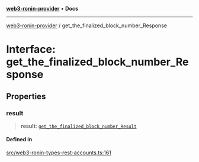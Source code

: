 [**web3-ronin-provider**](../README.md) • **Docs**

***

[web3-ronin-provider](../globals.md) / get\_the\_finalized\_block\_number\_Response

# Interface: get\_the\_finalized\_block\_number\_Response

## Properties

### result

> **result**: [`get_the_finalized_block_number_Result`](get_the_finalized_block_number_Result.md)

#### Defined in

[src/web3-ronin-types-rest-accounts.ts:161](https://github.com/chuacw/web3-ronin-provider/blob/e9318161fb5ce839bfa5a7cd824e9be03b129c7e/src/web3-ronin-types-rest-accounts.ts#L161)
